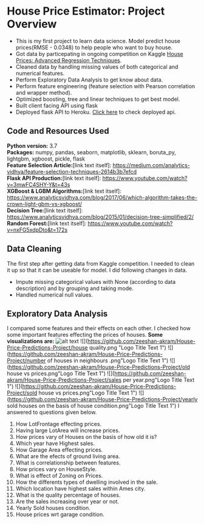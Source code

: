 # House Price Estimator: Project Overview
* This is my first project to learn data science. Model predict house prices(RMSE - 0.0348) to help people who want to buy house.
* Got data by particepating in ongoing competition on Kaggle [House Prices: Advanced Regression Techniques](https://www.kaggle.com/c/house-prices-advanced-regression-techniques).
* Cleaned data by handling missing values of both categorical and numerical features.
* Perform Exploratory Data Analysis to get know about data.
* Perform feature engineering (feature selection with Pearson correlation and wrapper method).
* Optimized boosting, tree and linear techniques to get best model.
* Built client facing API using flask
* Deployed flask API to Heroku. [Click here](https://predict-your-house-price.herokuapp.com/) to check deployed api.
## Code and Resources Used
**Python version:** 3.7<br>
**Packages:** numpy, pandas, seaborn, matplotlib, sklearn, boruta_py, lightgbm, xgboost, pickle, flask <br>
**Feature Selection Article:**[link text itself]: https://medium.com/analytics-vidhya/feature-selection-techniques-2614b3b7efcd <br>
**Flask API Production:**[link text itself]: https://www.youtube.com/watch?v=3mwFC4SHY-Y&t=43s <br>
**XGBoost & LGBM Algorithms:**[link text itself]: https://www.analyticsvidhya.com/blog/2017/06/which-algorithm-takes-the-crown-light-gbm-vs-xgboost/ <br>
**Decision Tree:**[link text itself]: https://www.analyticsvidhya.com/blog/2015/01/decision-tree-simplified/2/ <br>
**Random Forest:**[link text itself]: https://www.youtube.com/watch?v=nxFG5xdpDto&t=172s <br>
## Data Cleaning
The first step after getting data from Kaggle competition. I needed to clean it up so that it can be useable for model. I did following changes in data.
* Impute missing categorical values with None (according to data description) and by grouping and taking mode.
* Handled numerical null values.
## Exploratory Data Analysis
I compared some features and their effects on each other. I checked how some important features effecting the prices of houses. 
**Some visualizations are:**
![alt text](https://github.com/zeeshan-akram/House-Price-Predictions-Project/garag_vs_prices.png "Logo Title Text 1")
![](https://github.com/zeeshan-akram/House-Price-Predictions-Project/house quality.png "Logo Title Text 1")
![](https://github.com/zeeshan-akram/House-Price-Predictions-Project/number of houses in neighbours .png"Logo Title Text 1")
![](https://github.com/zeeshan-akram/House-Price-Predictions-Project/old house vs prices.png"Logo Title Text 1")
![](https://github.com/zeeshan-akram/House-Price-Predictions-Project/sales per year.png"Logo Title Text 1")
![](https://github.com/zeeshan-akram/House-Price-Predictions-Project/sold house vs prices.png"Logo Title Text 1")
![](https://github.com/zeeshan-akram/House-Price-Predictions-Project/yearly sold houses on the basis of house condition.png"Logo Title Text 1")
I answered to questions given below.
1. How LotFrontage effecting prices.
2. Having large LotArea will increase prices.
3. How prices vary of Houses on the basis of how old it is?
4. Which year have Highest sales.
5. How Garage Area effecting prices.
6. What are the efects of ground living area.
7. What is correlationship between features.
8. How prices vary on HouseStyle.
9. What is effect of Zoning on Prices.
10. How the differents types of dwelling involved in the sale.
11. Which location have highest sales within Ames city.
12. What is the quality percentage of houses.
13. Are the sales increasing over year or not.
14. Yearly Sold houses condition.
15. House prices wrt garage condition.<br>
